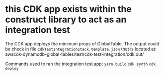 # this CDK app exists within the construct library to act as an integration test

The CDK app deploys the minimum props of GlobalTable. 
The output could be check in file `CdkTestIntegrationStack.template.json` that is located at: awscdk-dynamodb-global-tables/test/cdk-test-integration/cdk.out/

Commands used to ran the integration test app:
`yarn build`
`cdk synth`
`cdk deploy`

